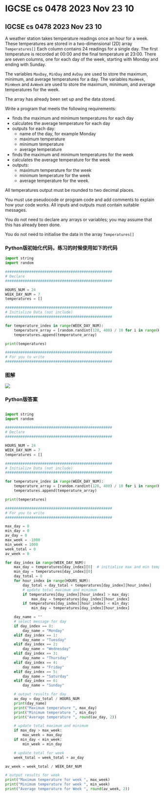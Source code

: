 # IGCSE cs 0478 2023 Nov 23 10

## IGCSE cs 0478 2023 Nov 23 10

A weather station takes temperature readings once an hour for a week. These temperatures are stored in a two-dimensional (2D) array `Temperatures[]` Each column contains 24 readings for a single day. The first temperature is recorded at 00:00 and the final temperature at 23:00. There are seven columns, one for each day of the week, starting with Monday and ending with Sunday.

The variables `MaxDay`, `MinDay` and `AvDay` are used to store the maximum, minimum, and average temperatures for a day. The variables `MaxWeek`, `MinWeek` and `AvWeek` are used to store the maximum, minimum, and average temperatures for the week.

The array has already been set up and the data stored.

Write a program that meets the following requirements:

* finds the maximum and minimum temperatures for each day
* calculates the average temperature for each day
* outputs for each day:
  * name of the day, for example Monday
  * maximum temperature
  * minimum temperature
  * average temperature
* finds the maximum and minimum temperatures for the week
* calculates the average temperature for the week
* outputs:
  * maximum temperature for the week
  * minimum temperature for the week
  * average temperature for the week.

All temperatures output must be rounded to two decimal places.

You must use pseudocode or program code and add comments to explain how your code works. All inputs and outputs must contain suitable messages.

You do not need to declare any arrays or variables; you may assume that this has already been done.

You do not need to initialise the data in the array `Temperatures[]`

### Python版初始化代码，练习的时候使用如下的代码

```python
import string
import random

#################################################
# Declare
#################################################

HOURS_NUM = 24
WEEK_DAY_NUM = 7
temperatures = []

#################################################
# Initialize Data (not include)
#################################################

for temperature_index in range(WEEK_DAY_NUM):
    temperature_array = [random.randint(120, 400) / 10 for i in range(HOURS_NUM)]
    temperatures.append(temperature_array)

print(temperatures)

#################################################
# For you to write
#################################################

```

### 图解

![](http://ossp.pengjunjie.com/mweb/17133766822403.jpg)

### Python版答案

```python

import string
import random

#################################################
# Declare
#################################################

HOURS_NUM = 24
WEEK_DAY_NUM = 7
temperatures = []

#################################################
# Initialize Data (not include)
#################################################

for temperature_index in range(WEEK_DAY_NUM):
    temperature_array = [random.randint(120, 400) / 10 for i in range(HOURS_NUM)]
    temperatures.append(temperature_array)

print(temperatures)

#################################################
# For you to write
#################################################

max_day = 0
min_day = 0
av_day = 0
max_week = -1000
min_week = 1000
week_total = 0
av_week = 0

for day_index in range(WEEK_DAY_NUM):
    max_day = temperatures[day_index][0]  # initialise max and min temperatures and total for each day
    min_day = temperatures[day_index][0]
    day_total = 0
    for hour_index in range(HOURS_NUM):
        day_total = day_total + temperatures[day_index][hour_index]
        # update total maximum and minimum
        if temperatures[day_index][hour_index] > max_day:
            max_day = temperatures[day_index][hour_index]
        if temperatures[day_index][hour_index] < min_day:
            min_day = temperatures[day_index][hour_index]

    day_name = ""
    # select message for day
    if day_index == 0:
        day_name = "Monday"
    elif day_index == 1:
        day_name = "Tuesday"
    elif day_index == 2:
        day_name = "Wednesday"
    elif day_index == 3:
        day_name = "Thursday"
    elif day_index == 4:
        day_name = "Friday"
    elif day_index == 5:
        day_name = "Saturday"
    elif day_index == 6:
        day_name = "Sunday"

    # output results for day
    av_day = day_total / HOURS_NUM
    print(day_name)
    print("Maximum temperature ", max_day)
    print("Minimum temperature ", min_day)
    print("Average temperature ", round(av_day, 2))

    # update total maximum and minimum
    if max_day > max_week:
        max_week = max_day
    if min_day < min_week:
        min_week = min_day

    # update total for week
    week_total = week_total + av_day

av_week = week_total / WEEK_DAY_NUM

# output results for week
print("Maximum temperature for week ", max_week)
print("Minimum temperature for week ", min_week)
print("Average temperature for Week ", round(av_week, 2))


```
